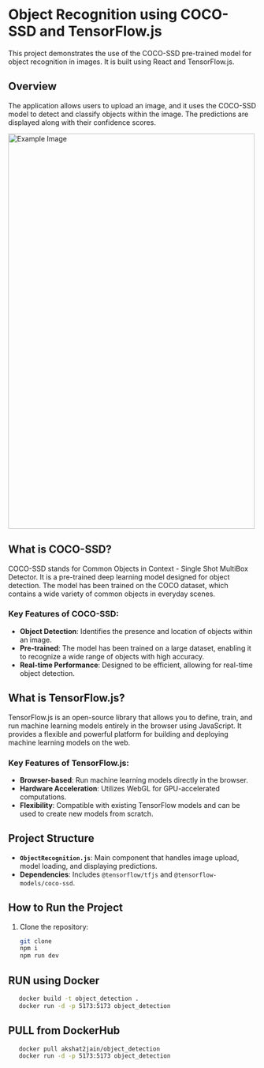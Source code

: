 # Object Recognition using COCO-SSD and TensorFlow.js

This project demonstrates the use of the COCO-SSD pre-trained model for object recognition in images. It is built using React and TensorFlow.js.

## Overview

The application allows users to upload an image, and it uses the COCO-SSD model to detect and classify objects within the image. The predictions are displayed along with their confidence scores.

<img src="https://github.com/Akshat2Jain/Object_Detection_CocoSsd_TensorflowJs/assets/101265586/ee55ad78-7fc0-4e86-9012-3075dbbff8a6" alt="Example Image" width="500" height="800" />

## What is COCO-SSD?

COCO-SSD stands for Common Objects in Context - Single Shot MultiBox Detector. It is a pre-trained deep learning model designed for object detection. The model has been trained on the COCO dataset, which contains a wide variety of common objects in everyday scenes.

### Key Features of COCO-SSD:
- **Object Detection**: Identifies the presence and location of objects within an image.
- **Pre-trained**: The model has been trained on a large dataset, enabling it to recognize a wide range of objects with high accuracy.
- **Real-time Performance**: Designed to be efficient, allowing for real-time object detection.

## What is TensorFlow.js?

TensorFlow.js is an open-source library that allows you to define, train, and run machine learning models entirely in the browser using JavaScript. It provides a flexible and powerful platform for building and deploying machine learning models on the web.

### Key Features of TensorFlow.js:
- **Browser-based**: Run machine learning models directly in the browser.
- **Hardware Acceleration**: Utilizes WebGL for GPU-accelerated computations.
- **Flexibility**: Compatible with existing TensorFlow models and can be used to create new models from scratch.

## Project Structure

- **`ObjectRecognition.js`**: Main component that handles image upload, model loading, and displaying predictions.
- **Dependencies**: Includes `@tensorflow/tfjs` and `@tensorflow-models/coco-ssd`.

## How to Run the Project

1. Clone the repository:
   ```bash
   git clone 
   npm i
   npm run dev

## RUN using Docker
```bash
   docker build -t object_detection .
   docker run -d -p 5173:5173 object_detection
```
## PULL from DockerHub

```bash
   docker pull akshat2jain/object_detection
   docker run -d -p 5173:5173 object_detection
